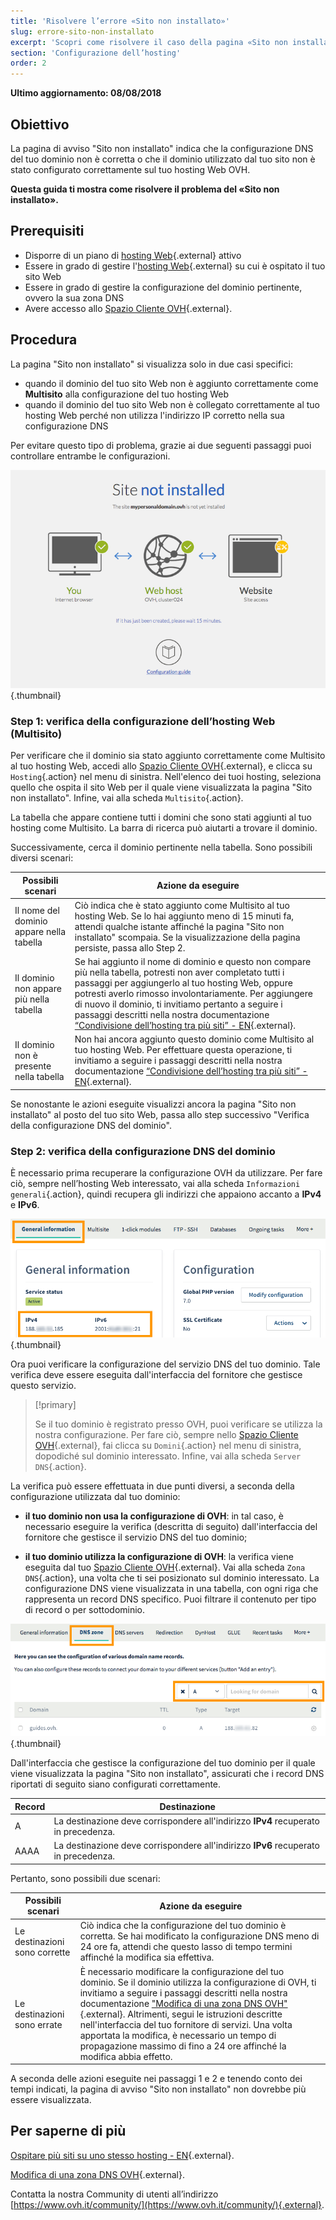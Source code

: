 ```yaml
---
title: 'Risolvere l’errore «Sito non installato»'
slug: errore-sito-non-installato
excerpt: 'Scopri come risolvere il caso della pagina «Sito non installato»'
section: 'Configurazione dell’hosting'
order: 2
---
```


**Ultimo aggiornamento: 08/08/2018**

## Obiettivo

La pagina di avviso "Sito non installato" indica che la configurazione DNS del tuo dominio non è corretta o che il dominio utilizzato dal tuo sito non è stato configurato correttamente sul tuo hosting Web OVH.

**Questa guida ti mostra come risolvere il problema del «Sito non installato».**


## Prerequisiti

- Disporre di un piano di [hosting Web](https://www.ovh.it/hosting-web/){.external} attivo
- Essere in grado di gestire l'[hosting Web](https://www.ovh.it/hosting-web/){.external} su cui è ospitato il tuo sito Web
- Essere in grado di gestire la configurazione del dominio pertinente, ovvero la sua zona DNS
- Avere accesso allo [Spazio Cliente OVH](https://www.ovh.com/auth/?action=gotomanager){.external}.


## Procedura

La pagina "Sito non installato" si visualizza solo in due casi specifici:

- quando il dominio del tuo sito Web non è aggiunto correttamente come **Multisito** alla configurazione del tuo hosting Web
- quando il dominio del tuo sito Web non è collegato correttamente al tuo hosting Web perché non utilizza l'indirizzo IP corretto nella sua configurazione DNS

Per evitare questo tipo di problema, grazie ai due seguenti passaggi puoi controllare entrambe le configurazioni.

![site not installed](images/site-not-installed-webpage.png){.thumbnail}

### Step 1: verifica della configurazione dell’hosting Web (Multisito)

Per verificare che il dominio sia stato aggiunto correttamente come Multisito al tuo hosting Web, accedi allo [Spazio Cliente OVH](https://www.ovh.com/auth/?action=gotomanager){.external}, e clicca su `Hosting`{.action} nel menu di sinistra. Nell'elenco dei tuoi hosting, seleziona quello che ospita il sito Web per il quale viene visualizzata la pagina "Sito non installato". Infine, vai alla scheda `Multisito`{.action}.

La tabella che appare contiene tutti i domini che sono stati aggiunti al tuo hosting come Multisito. La barra di ricerca può aiutarti a trovare il dominio.

Successivamente, cerca il dominio pertinente nella tabella. Sono possibili diversi scenari:

|Possibili scenari|Azione da eseguire|
|---|---|
|Il nome del dominio appare nella tabella|Ciò indica che è stato aggiunto come Multisito al tuo hosting Web. Se lo hai aggiunto meno di 15 minuti fa, attendi qualche istante affinché la pagina "Sito non installato" scompaia. Se la visualizzazione della pagina persiste, passa allo Step 2.|
|Il dominio non appare più nella tabella|Se hai aggiunto il nome di dominio e questo non compare più nella tabella, potresti non aver completato tutti i passaggi per aggiungerlo al tuo hosting Web, oppure potresti averlo rimosso involontariamente. Per aggiungere di nuovo il dominio, ti invitiamo pertanto a seguire i passaggi descritti nella nostra documentazione [“Condivisione dell’hosting tra più siti” - EN](https://docs.ovh.com/gb/en/hosting/multisites-configuring-multiple-websites/){.external}.|
|Il dominio non è presente nella tabella|Non hai ancora aggiunto questo dominio come Multisito al tuo hosting Web. Per effettuare questa operazione, ti invitiamo a seguire i passaggi descritti nella nostra documentazione [“Condivisione dell’hosting tra più siti” - EN](https://docs.ovh.com/gb/en/hosting/multisites-configuring-multiple-websites/){.external}.|

Se nonostante le azioni eseguite visualizzi ancora la pagina "Sito non installato" al posto del tuo sito Web, passa allo step successivo "Verifica della configurazione DNS del dominio".

### Step 2: verifica della configurazione DNS del dominio

È necessario prima recuperare la configurazione OVH da utilizzare. Per fare ciò, sempre nell’hosting Web interessato, vai alla scheda `Informazioni generali`{.action}, quindi recupera gli indirizzi che appaiono accanto a **IPv4** e **IPv6**.

![sitenotinstalled](images/site-not-installed-know-a-records.png){.thumbnail}

Ora puoi verificare la configurazione del servizio DNS del tuo dominio. Tale verifica deve essere eseguita dall'interfaccia del fornitore che gestisce questo servizio.

> [!primary]
>
> Se il tuo dominio è registrato presso OVH, puoi verificare se utilizza la nostra configurazione. Per fare ciò, sempre nello [Spazio Cliente OVH](https://www.ovh.com/auth/?action=gotomanager){.external}, fai clicca su `Domini`{.action} nel menu di sinistra, dopodiché sul dominio interessato. Infine, vai alla scheda `Server DNS`{.action}.
>

La verifica può essere effettuata in due punti diversi, a seconda della configurazione utilizzata dal tuo dominio:

- **il tuo dominio non usa la configurazione di OVH**\: in tal caso, è necessario eseguire la verifica (descritta di seguito) dall'interfaccia del fornitore che gestisce il servizio DNS del tuo dominio;

- **il tuo dominio utilizza la configurazione di OVH**\: la verifica viene eseguita dal tuo [Spazio Cliente OVH](https://www.ovh.com/auth/?action=gotomanager){.external}. Vai alla scheda `Zona DNS`{.action}, una volta che ti sei posizionato sul dominio interessato. La configurazione DNS viene visualizzata in una tabella, con ogni riga che rappresenta un record DNS specifico. Puoi filtrare il contenuto per tipo di record o per sottodominio.

![sitenotinstalled](images/site-not-installed-edit-ovh-dns-zone.png){.thumbnail}

Dall'interfaccia che gestisce la configurazione del tuo dominio per il quale viene visualizzata la pagina "Sito non installato", assicurati che i record DNS riportati di seguito siano configurati correttamente.

|Record|Destinazione|
|---|---|
|A|La destinazione deve corrispondere all'indirizzo **IPv4** recuperato in precedenza.|
|AAAA|La destinazione deve corrispondere all'indirizzo **IPv6** recuperato in precedenza.|

Pertanto, sono possibili due scenari:

|Possibili scenari|Azione da eseguire|
|---|---|
|Le destinazioni sono corrette|Ciò indica che la configurazione del tuo dominio è corretta. Se hai modificato la configurazione DNS meno di 24 ore fa, attendi che questo lasso di tempo termini affinché la modifica sia effettiva.|
|Le destinazioni sono errate|È necessario modificare la configurazione del tuo dominio. Se il dominio utilizza la configurazione di OVH, ti invitiamo a seguire i passaggi descritti nella nostra documentazione ["Modifica di una zona DNS OVH"](https://docs.ovh.com/pt/domains/alojamento_partilhado_como_editar_a_minha_zona_dns/){.external}. Altrimenti, segui le istruzioni descritte nell'interfaccia del tuo fornitore di servizi. Una volta apportata la modifica, è necessario un tempo di propagazione massimo di fino a 24 ore affinché la modifica abbia effetto.|

A seconda delle azioni eseguite nei passaggi 1 e 2 e tenendo conto dei tempi indicati, la pagina di avviso "Sito non installato" non dovrebbe più essere visualizzata.

## Per saperne di più 

[Ospitare più siti su uno stesso hosting - EN](https://docs.ovh.com/gb/en/hosting/multisites-configuring-multiple-websites/){.external}.

[Modifica di una zona DNS OVH](https://docs.ovh.com/pt/domains/alojamento_partilhado_como_editar_a_minha_zona_dns/){.external}.

Contatta la nostra Community di utenti all’indirizzo [https://www.ovh.it/community/](https://www.ovh.it/community/){.external}.